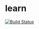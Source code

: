 # learn

[![Build Status](https://travis-ci.org/Florob/RustyXML.svg?branch=master)](https://travis-ci.org/Florob/RustyXML)
